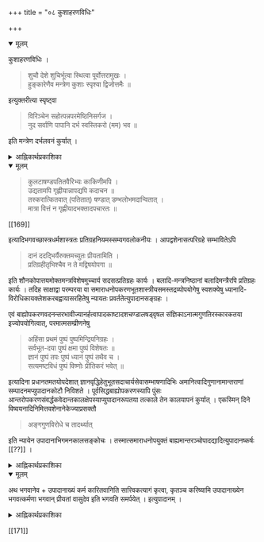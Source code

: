 +++
title = "०८ कुशाहरणविधिः"

+++

<details open><summary>मूलम्</summary>

कुशाहरणविधिः ।

> शुचौ देशे शुचिर्भूत्वा स्थित्वा पूर्वोत्तरामुखः ।  
हुङ्कारेणैव मन्त्रेण कुशाः स्पृश्या द्विजोत्तमैः ॥ 

इत्युक्तरीत्या स्पृष्ट्वा 

> विरिञ्चेन सहोत्पन्नपरमेष्ठिनिसर्गज ।  
नुद सर्वाणि पापानि दर्भ स्वस्तिकरो (मम) भव ॥ 

इति मन्त्रेण दर्भलवनं कुर्यात् ।
</details>

<details><summary>आह्निकार्थप्रकाशिका</summary>

कुशाहरणप्रकारमाह - **कुशाहरणविधिरि**ति । अत्र कालमाह हारीतः - 

> माघे नभस्यमावास्या तस्यां दर्भोच्चयो मतः ।  
अयातयामास्ते दर्भाः नियोज्यास्स्युः पुनः पुनः ॥ 

वृद्धवसिष्ठः -

> काशस्तु रौद्रो विख्यातः कुशो ब्राह्मस्तथा स्मृतः ।  
आर्षोदर्भ इति ख्यातो विश्वामित्रस्तु वैष्णवः ॥  
नवभिस्सप्तभिर्दर्भैः पञ्चभिश्च क्रमात् कृतः ।  
कूर्चः श्रेष्ठो मध्यमश्च कनीयानिति च स्मृतः ॥

स्मृतिरत्ने - 

> अहन्यहनि कर्मार्थं कुशोद्धारः प्रशस्यते ।  
न पूर्वेषूद्धृतकुशा योग्याश्चैवोत्तरेषु च ॥  
कुशाः काशास्तथा दूर्वा यवा व्रीहय एव वा (च) ।  
बल्बजाः पुण्डरीकाणि सप्तधा बर्हिरुच्यते ॥ 

इति रत्नाकरस्थवचनान्यत्र भाव्यानि ।
</details>

<details open><summary>मूलम्</summary>

> कुलटाषण्डपतितवैरिभ्यः काकिणीमपि ।  
उद्यतामपि गृह्णीयान्नापद्यपि कदाचन ॥  
तस्करात्कितवात् (पतितात्) षण्डात् डम्भलोभमदान्वितात् ।  
मात्रा वित्तं न गृह्णीयादभक्तादपचारतः ॥

[[169]]

इत्यादिभगवच्छास्त्रधर्मशास्त्रतः प्रतिग्रहनियमस्सम्यगवलोकनीयः । आपद्वशेनासत्परिग्रहे सम्भावितेऽपि 

> दानं ददद्भिर्यैरुक्तमच्युतः प्रीयतामिति ।  
प्रतिग्रहीतृभिश्चैव न ते मद्विषयोपगा ॥

इति शौनकोपात्तयमोक्तमन्त्रविशेषमुच्चार्य सदसत्प्रतिग्रहः कार्यः । बलादि-मन्त्रनिष्ठानां बलादिमन्त्रैरपि प्रतिग्रहः कार्यः । तदिह साक्षाद्वा परम्परया वा समाराधनोपकरणभूतशास्त्रीयसमस्तद्रव्योपयोगेषु स्वशक्येषु ध्यानादि-विरोधिकायक्लेशकरबह्वायासरहितेषु न्यायतः प्रवर्ततेत्युपादानसङ्ग्रहः । 

एवं बाह्योपकरणवदनन्तरभावीज्यानर्हत्वापादकाष्टादशचण्डालषड्वृषल संज्ञिकाऽनात्मगुणतिरस्कारकतया इज्योपयोगित्वात्, परमात्मसम्प्रीणनेषु 

> अहिंसा प्रथमं पुष्पं पुष्पमिन्द्रियनिग्रहः ।  
सर्वभूत-दया पुष्पं क्षमा पुष्पं विशेषतः ॥  
ज्ञानं पुष्पं तपः पुष्पं ध्यानं पुष्पं तथैव च ।  
सत्यमष्टविधं पुष्पं विष्णोः प्रीतिकरं भवेत् ॥ 

इत्यादिना प्रधानतमतयोपदेशात् ज्ञानवृद्धिहेतुभूतसदाचार्यसेवासम्भाषणादिभिः अमानित्वादिगुणानामान्तराणां सम्पादनमप्युपादानकोटौ निविशते । पूर्वसिद्धबाह्योपकरणस्यापि पुंसः आन्तरोपकरणसंवर्द्धकवेदान्तकालक्षेपस्याप्युपादानरूपतया तत्काले तेन कालयापनं कुर्यात् । एकस्मिन् दिने विष्वयनादिनिमित्तवशेनानेकेज्याप्रसक्तौ 

> अङ्गगुणविरोधे च तादर्थ्यात् 

इति न्यायेन उपादानाभिगमनकालसङ्कोचः । तस्मात्समाराधनोपयुक्तं बाह्यमान्तरञ्चोपादद्यादित्युपादानष्कर्षः [[??]] । 
</details>

<details><summary>आह्निकार्थप्रकाशिका</summary>

कुलटादिद्रव्यप्रतिग्रहप्रतिषेधमाह - **कुलटेत्या**दिना । तदुक्तं स्मर्यते च 

> केशवार्चा गृहे यस्य न तिष्ठति महीपते ।  
तस्यान्नं नैव भोक्तव्यमभक्ष्येण समं हि तत् ॥ 

इति । 
>
> [[170]]

> तत्र पक्कमपक्कं वा केशवार्चारूपनित्यधर्मरहिते गृहे न प्रतिग्राह्यम् । उभयत्रान्नशब्दप्रयोगात्, अन्यथा पक्वान्नमिति विशेषेण प्रयोगानुपपत्तेः । प्रतिग्रहगुणदोषविस्तरश्च धर्मशास्त्रेषु पठितव्यः 

इत्यादि, 

> एवं वृत्त्यर्थतयानुज्ञातैरध्यापनयाजनादिभिरपि यथाशास्त्रं प्रयुक्तैः समुचितानि समाराधनोपकरणानि सम्पादयेत् । पूर्वनिष्पन्नसम्पूर्णद्रव्यं तु न प्रतिग्रहादिषु प्रवर्तेत । आपत्स्वनन्तरावृत्तिरिति अनुज्ञातेष्वपि वृत्तिं प्राप्य विरमेदिति स्मरणान्न नित्यं प्रवर्तेत । कृषिवाणिज्ये च स्वयं कृते कुसीदं चैव माद्यमपि गत्यन्तरासम्भवे 

>> सततं कीर्तयन्तो मां यतन्तश्च दृढव्रताः 

> इत्याद्युक्तनन्दनवनकरणादियतनमपि पुष्पफलादिपूजोपकरणार्थतया उपादानकोटौ निविशते 

इत्यादि । सप्तर्षिसंवादे -

> आकिञ्चन्यञ्चैव राज्यं च तुलायां समतोलयन् । अकिञ्चनत्वमधिकं राज्यादपि जितात्मनः ॥  
यस्य धर्मार्थमर्थेहा तस्यानीहैव शोभना ।  
प्रक्षालनाद्धि पङ्कस्य दूरादस्पर्शनं वरम् ॥ 

इति रत्नाकरस्थवचनान्यनुसन्धेयानि । शेषं श्रीपाञ्चरात्रादिषु द्रष्टव्यम् ।
</details>

<details open><summary>मूलम्</summary>

अथ भगवानेव + उपादानाख्यं कर्म कारितवानिति सात्त्विकत्यागं कृत्वा, कृतञ्च करिष्यामि उपादानाख्येन भगवत्कर्मणा भगवान् प्रीयतां वासुदेव इति भगवति समर्पयेत् । इत्युपादानम् ।
</details>

<details><summary>आह्निकार्थप्रकाशिका</summary>

अथोपादानस्य सात्त्विकत्यागपूर्वकं भगवति समर्पणमाह - **अथ भगवानेवे**त्यादिना ।
</details>

[[171]]
